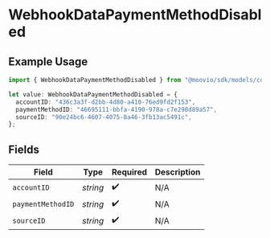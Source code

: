 # WebhookDataPaymentMethodDisabled

## Example Usage

```typescript
import { WebhookDataPaymentMethodDisabled } from "@moovio/sdk/models/components";

let value: WebhookDataPaymentMethodDisabled = {
  accountID: "436c3a3f-d2bb-4d80-a410-76ed9fd2f153",
  paymentMethodID: "46695111-bbfa-4190-978a-c7e298d89a57",
  sourceID: "90e24bc6-4607-4075-8a46-3fb13ac5491c",
};
```

## Fields

| Field              | Type               | Required           | Description        |
| ------------------ | ------------------ | ------------------ | ------------------ |
| `accountID`        | *string*           | :heavy_check_mark: | N/A                |
| `paymentMethodID`  | *string*           | :heavy_check_mark: | N/A                |
| `sourceID`         | *string*           | :heavy_check_mark: | N/A                |